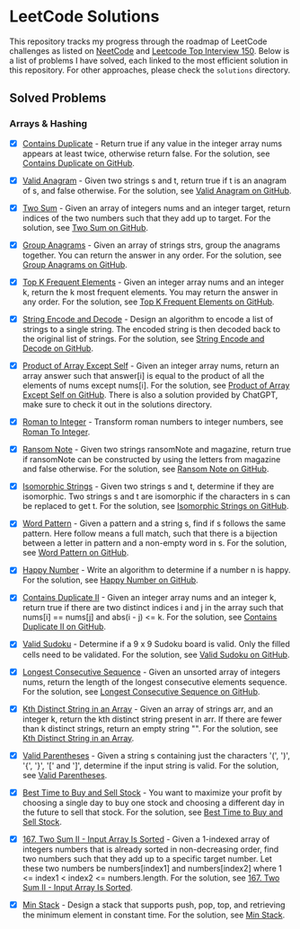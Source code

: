 # LeetCode Solutions

This repository tracks my progress through the roadmap of LeetCode challenges as listed on [NeetCode](https://neetcode.io/roadmap) and [Leetcode Top Interview 150](https://leetcode.com/studyplan/top-interview-150/). Below is a list of problems I have solved, each linked to the most efficient solution in this repository. For other approaches, please check the `solutions` directory.

## Solved Problems

### Arrays & Hashing
- [x] [Contains Duplicate](https://leetcode.com/problems/contains-duplicate/) - Return true if any value in the integer array nums appears at least twice, otherwise return false. For the solution, see [Contains Duplicate on GitHub](https://github.com/berkaybarisalgun/Leetcode-Problems/blob/main/Leetcode/src/main/java/Contains_Duplicate_217/Solution3.java).

- [x] [Valid Anagram](https://leetcode.com/problems/valid-anagram/description/) - Given two strings s and t, return true if t is an anagram of s, and false otherwise. For the solution, see [Valid Anagram on GitHub](https://github.com/berkaybarisalgun/Leetcode-Problems/blob/main/Leetcode/src/main/java/Valid_Anagram_242/Solution2.java).

- [x] [Two Sum](https://leetcode.com/problems/two-sum/description/) - Given an array of integers nums and an integer target, return indices of the two numbers such that they add up to target. For the solution, see [Two Sum on GitHub](https://github.com/berkaybarisalgun/Leetcode-Problems/blob/main/Leetcode/src/main/java/Two_Sum_1/Solution2.java).

- [x] [Group Anagrams](https://leetcode.com/problems/group-anagrams/) - Given an array of strings strs, group the anagrams together. You can return the answer in any order. For the solution, see [Group Anagrams on GitHub](https://github.com/berkaybarisalgun/Leetcode-Problems/blob/main/Leetcode/src/main/java/Group_Anagrams_49/Solution.java).

- [x] [Top K Frequent Elements](https://leetcode.com/problems/top-k-frequent-elements) - Given an integer array nums and an integer k, return the k most frequent elements. You may return the answer in any order. For the solution, see [Top K Frequent Elements on GitHub](https://github.com/berkaybarisalgun/Leetcode-Problems/blob/main/Leetcode/src/main/java/Top_K_Frequent_Elements/Solution.java).

- [x] [String Encode and Decode](https://neetcode.io/problems/string-encode-and-decode) - Design an algorithm to encode a list of strings to a single string. The encoded string is then decoded back to the original list of strings. For the solution, see [String Encode and Decode on GitHub](https://github.com/berkaybarisalgun/Leetcode-Problems/blob/main/Leetcode/src/main/java/String_Encode_and_Decode_NeetCode/Solution.java).

- [x] [Product of Array Except Self](https://leetcode.com/problems/product-of-array-except-self/description/) - Given an integer array nums, return an array answer such that answer[i] is equal to the product of all the elements of nums except nums[i]. For the solution, see [Product of Array Except Self on GitHub](https://github.com/berkaybarisalgun/Leetcode-Problems/blob/main/Leetcode/src/main/java/Products_of_Array_Discluding_Self_238/BestSolution.java). There is also a solution provided by ChatGPT, make sure to check it out in the solutions directory.

- [x] [Roman to Integer](https://leetcode.com/problems/roman-to-integer/description/?envType=study-plan-v2&envId=top-interview-150) - Transform roman numbers to integer numbers, see [Roman To Integer](https://github.com/berkaybarisalgun/Leetcode-Problems/blob/main/Leetcode/src/main/java/Roman_To_Integer_13/Solution.java).

- [x] [Ransom Note](https://leetcode.com/problems/ransom-note/) - Given two strings ransomNote and magazine, return true if ransomNote can be constructed by using the letters from magazine and false otherwise. For the solution, see [Ransom Note on GitHub](https://github.com/berkaybarisalgun/Leetcode-Problems/blob/main/Leetcode/src/main/java/Ransom_Note_383/OptimalSolution.java).

- [x] [Isomorphic Strings](https://leetcode.com/problems/isomorphic-strings/) - Given two strings s and t, determine if they are isomorphic. Two strings s and t are isomorphic if the characters in s can be replaced to get t. For the solution, see [Isomorphic Strings on GitHub](https://github.com/berkaybarisalgun/Leetcode-Problems/blob/main/Leetcode/src/main/java/Isomorphic_Strings_205/myEffectiveSolution.java).

- [x] [Word Pattern](https://leetcode.com/problems/word-pattern/description/?envType=study-plan-v2&envId=top-interview-150) - Given a pattern and a string s, find if s follows the same pattern. Here follow means a full match, such that there is a bijection between a letter in pattern and a non-empty word in s. For the solution, see [Word Pattern on GitHub](https://github.com/berkaybarisalgun/Leetcode-Problems/blob/main/Leetcode/src/main/java/Word_Pattern_290/Solution.java).

- [x] [Happy Number](https://leetcode.com/problems/happy-number/description/?envType=study-plan-v2&envId=top-interview-150) - Write an algorithm to determine if a number n is happy.
For the solution, see [Happy Number on GitHub](https://github.com/berkaybarisalgun/Leetcode-Problems/blob/main/Leetcode/src/main/java/Happy_Number_202/Solution.java).

- [x] [Contains Duplicate II](https://leetcode.com/problems/happy-number/description/?envType=study-plan-v2&envId=top-interview-150) - Given an integer array nums and an integer k, return true if there are two distinct indices i and j in the array such that nums[i] == nums[j] and abs(i - j) <= k. For the solution, see [Contains Duplicate II on GitHub](https://github.com/berkaybarisalgun/Leetcode-Problems/blob/main/Leetcode/src/main/java/Contains_Duplicate2_219/Solution.java).

- [x] [Valid Sudoku](https://leetcode.com/problems/valid-sudoku/) - Determine if a 9 x 9 Sudoku board is valid. Only the filled cells need to be validated. For the solution, see [Valid Sudoku on GitHub](https://github.com/berkaybarisalgun/Leetcode-Problems/blob/main/Leetcode/src/main/java/Valid_Sudoku_36/Solution.java).

- [x] [Longest Consecutive Sequence](https://leetcode.com/problems/longest-consecutive-sequence/description/) - Given an unsorted array of integers nums, return the length of the longest consecutive elements sequence. For the solution, see [Longest Consecutive Sequence on GitHub](https://github.com/berkaybarisalgun/Leetcode-Problems/blob/main/Leetcode/src/main/java/Longest_Consecutive_Sequence_128/Solution.java).

- [x] [Kth Distinct String in an Array](https://leetcode.com/problems/kth-distinct-string-in-an-array/description/) - Given an array of strings arr, and an integer k, return the kth distinct string present in arr. If there are fewer than k distinct strings, return an empty string "". For the solution, see [Kth Distinct String in an Array](https://github.com/berkaybarisalgun/Leetcode-Problems/blob/main/Leetcode/src/main/java/Kth_Distinct_String_in_an_Array/Solution.java).

- [x] [Valid Parentheses](https://leetcode.com/problems/valid-parentheses/description/) - Given a string s containing just the characters '(', ')', '{', '}', '[' and ']', determine if the input string is valid. For the solution, see [Valid Parentheses](https://github.com/berkaybarisalgun/Leetcode-Problems/blob/main/Leetcode/src/main/java/Valid_Parentheses_20/Solution.java).

- [x] [Best Time to Buy and Sell Stock](https://leetcode.com/problems/best-time-to-buy-and-sell-stock/description/) - You want to maximize your profit by choosing a single day to buy one stock and choosing a different day in the future to sell that stock. For the solution, see [Best Time to Buy and Sell Stock](https://github.com/berkaybarisalgun/Leetcode-Problems/blob/main/Leetcode/src/main/java/Best_Time_To_Buy_And_Sell_Stock_121/OptimalSolution.java).

- [x] [167. Two Sum II - Input Array Is Sorted](https://leetcode.com/problems/two-sum-ii-input-array-is-sorted/description/) - Given a 1-indexed array of integers numbers that is already sorted in non-decreasing order, find two numbers such that they add up to a specific target number. Let these two numbers be numbers[index1] and numbers[index2] where 1 <= index1 < index2 <= numbers.length. For the solution, see [167. Two Sum II - Input Array Is Sorted](https://github.com/berkaybarisalgun/Leetcode-Problems/blob/main/Leetcode/src/main/java/Two_Sum_II_167/OptimalSolution.java).

- [x] [Min Stack](https://leetcode.com/problems/min-stack/description/) - Design a stack that supports push, pop, top, and retrieving the minimum element in constant time. For the solution, see [Min Stack](https://github.com/berkaybarisalgun/Leetcode-Problems/blob/main/Leetcode/src/main/java/Min_Stack_155/MinStack.java).








